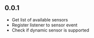 ## 0.0.1


- Get list of available sensors
- Register listener to sensor event
- Check if dynamic sensor is supported
